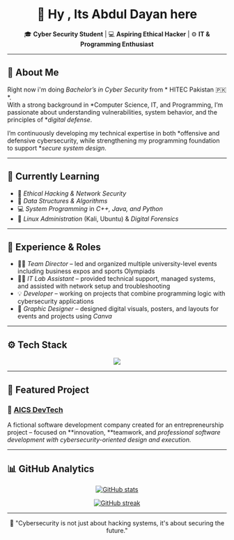 <!-- 💫 Personal GitHub Profile README -->

<h1 align="center">🌙 Hy , Its Abdul Dayan here </h1>

<p align="center">
🎓 <b>Cyber Security Student</b> | 💻 <b>Aspiring Ethical Hacker</b> | ⚙ <b>IT & Programming Enthusiast</b>
</p>

---

## 🧠 About Me  

Right now i'm doing *Bachelor’s in Cyber Security* from * HITEC Pakistan 🇵🇰*.  
With a strong background in *Computer Science, IT, and Programming, I’m passionate about understanding vulnerabilities, system behavior, and the principles of **digital defense*.  

I’m continuously developing my technical expertise in both *offensive and defensive cybersecurity, while strengthening my programming foundation to support **secure system design*.

---

## 🚀 Currently Learning  

- 🔐 *Ethical Hacking & Network Security*  
- 🌿 *Data Structures & Algorithms*  
- 💻 *System Programming* in *C++, Java, and Python*  
- 🐧 *Linux Administration* (Kali, Ubuntu) & *Digital Forensics*  

---

## 💼 Experience & Roles  

- 👨‍💼 *Team Director* – led and organized multiple university-level events including business expos and sports Olympiads  
- 🧑‍💻 *IT Lab Assistant* – provided technical support, managed systems, and assisted with network setup and troubleshooting  
- 💡 *Developer* – working on projects that combine programming logic with cybersecurity applications  
- 🎨 *Graphic Designer* – designed digital visuals, posters, and layouts for events and projects using *Canva*

---

## ⚙ Tech Stack  

<p align="center">
<img src="https://skillicons.dev/icons?i=c,cpp,java,python,git,github,html,css,vscode,windows,linux,canva" />
</p>

---

## 🌟 Featured Project  

### 🔗 [AICS DevTech](#)
A fictional software development company created for an entrepreneurship project – focused on **innovation, **teamwork, and **professional software development* with *cybersecurity-oriented design and execution.**

---

## 📊 GitHub Analytics  

<p align="center">
<a href="https://github.com/AliAbbasQazi">
<img src="https://github-readme-stats.vercel.app/api?username=AliAbbasQazi&show_icons=true&theme=tokyonight" alt="GitHub stats" />
</a>
</p>

<p align="center">
<a href="https://github.com/AliAbbasQazi">
<img src="https://github-readme-streak-stats.herokuapp.com/?user=AliAbbasQazi&theme=tokyonight" alt="GitHub streak" />
</a>
</p>

---

<p align="center">
💬 "Cybersecurity is not just about hacking systems, it's about securing the future."
</p>
